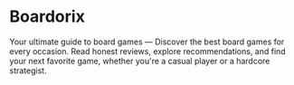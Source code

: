 # Boardorix
Your ultimate guide to board games — Discover the best board games for every occasion. Read honest reviews, explore recommendations, and find your next favorite game, whether you're a casual player or a hardcore strategist.

